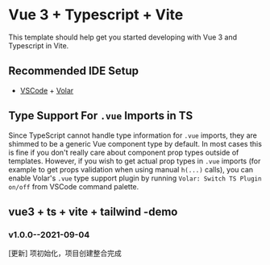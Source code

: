 <!--
 * @Author: your name
 * @Date: 2021-09-04 08:39:20
 * @LastEditTime: 2021-09-04 10:49:38
 * @LastEditors: your name
 * @Description: In User Settings Edit
 * @FilePath: \vue-vite-blog\README.md
-->
# Vue 3 + Typescript + Vite

This template should help get you started developing with Vue 3 and Typescript in Vite.

## Recommended IDE Setup

- [VSCode](https://code.visualstudio.com/) + [Volar](https://marketplace.visualstudio.com/items?itemName=johnsoncodehk.volar)

## Type Support For `.vue` Imports in TS

Since TypeScript cannot handle type information for `.vue` imports, they are shimmed to be a generic Vue component type by default. In most cases this is fine if you don't really care about component prop types outside of templates. However, if you wish to get actual prop types in `.vue` imports (for example to get props validation when using manual `h(...)` calls), you can enable Volar's `.vue` type support plugin by running `Volar: Switch TS Plugin on/off` from VSCode command palette.

## vue3 + ts + vite + tailwind -demo

### v1.0.0--2021-09-04

[更新] 项初始化，项目创建整合完成

